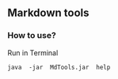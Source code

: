## Markdown tools
 
### How to use?

Run in Terminal
````````````
java  -jar  MdTools.jar  help
````````````
